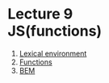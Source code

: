 <h1>
    Lecture 9<br> 
    <b>JS</b>(functions)
</h1>

<ol>
    <li>
        <a href="./01.md">Lexical environment</a>
    </li>
    <li>
        <a href="./02.md">Functions</a>
    </li>
    <li>
        <a href="./03.md">BEM</a>
    </li>
</ol>